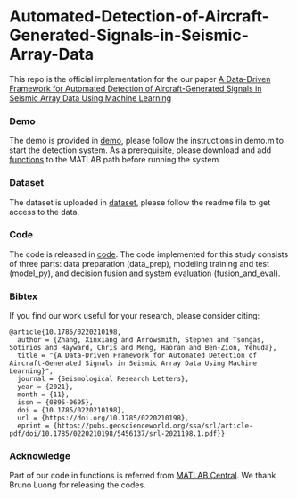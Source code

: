 # Automated-Detection-of-Aircraft-Generated-Signals-in-Seismic-Array-Data

This repo is the official implementation for the our paper [A Data-Driven Framework for Automated Detection of Aircraft-Generated Signals in Seismic Array Data Using Machine Learning](https://pubs.geoscienceworld.org/ssa/srl/article-abstract/doi/10.1785/0220210198/609341/A-Data-Driven-Framework-for-Automated-Detection-of)

### Demo
The demo is provided in [demo](https://github.com/JustMeZXX/Automated-Detection-of-Aircraft-Generated-Signals-in-Seismic-Array-Data/tree/main/demo), please follow the instructions in demo.m to start the detection system. As a prerequisite, please download and add [functions](https://github.com/JustMeZXX/Automated-Detection-of-Aircraft-Generated-Signals-in-Seismic-Array-Data/tree/main/code/functions) to the MATLAB path before running the system. 

### Dataset
The dataset is uploaded in [dataset](https://github.com/JustMeZXX/Automated-Detection-of-Aircraft-Generated-Signals-in-Seismic-Array-Data/tree/main/data), please follow the readme file to get access to the data.

### Code
The code is released in [code](https://github.com/JustMeZXX/Automated-Detection-of-Aircraft-Generated-Signals-in-Seismic-Array-Data/tree/main/code). The code implemented for this study consists of three parts: data preparation (data_prep), modeling training and test (model_py), and decision fusion and system evaluation (fusion_and_eval). 

### Bibtex
If you find our work useful for your research, please consider citing:

    @article{10.1785/0220210198,
      author = {Zhang, Xinxiang and Arrowsmith, Stephen and Tsongas, Sotirios and Hayward, Chris and Meng, Haoran and Ben‐Zion, Yehuda},
      title = "{A Data‐Driven Framework for Automated Detection of Aircraft‐Generated Signals in Seismic Array Data Using Machine Learning}",
      journal = {Seismological Research Letters},
      year = {2021},
      month = {11},
      issn = {0895-0695},
      doi = {10.1785/0220210198},
      url = {https://doi.org/10.1785/0220210198},
      eprint = {https://pubs.geoscienceworld.org/ssa/srl/article-pdf/doi/10.1785/0220210198/5456137/srl-2021198.1.pdf}}
      
### Acknowledge
Part of our code in functions is referred from [MATLAB Central](https://www.mathworks.com/matlabcentral/fileexchange/24254-interval-merging). We thank Bruno Luong for releasing the codes.
